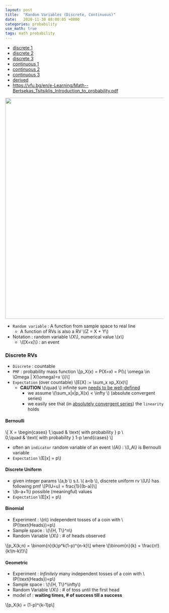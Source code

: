 ```yaml
---
layout: post
title:  "Random Variables (Discrete, Continuous)"
date:   2020-11-30 08:00:05 +0800
categories: probability
use_math: true
tags: math probability 
---
```


- <a href="https://ocw.mit.edu/resources/res-6-012-introduction-to-probability-spring-2018/part-i-the-fundamentals/MITRES_6_012S18_L05AS.pdf" target="_blank">discrete 1</a>
- <a href="https://ocw.mit.edu/resources/res-6-012-introduction-to-probability-spring-2018/part-i-the-fundamentals/MITRES_6_012S18_L06AS.pdf" target="_blank">discrete 2</a>
- <a href="https://ocw.mit.edu/resources/res-6-012-introduction-to-probability-spring-2018/part-i-the-fundamentals/MITRES_6_012S18_L07AS.pdf" target="_blank">discrete 3</a>
- <a href="https://ocw.mit.edu/resources/res-6-012-introduction-to-probability-spring-2018/part-i-the-fundamentals/MITRES_6_012S18_L08AS.pdf" target="_blank">continuous 1</a>
- <a href="https://ocw.mit.edu/resources/res-6-012-introduction-to-probability-spring-2018/part-i-the-fundamentals/MITRES_6_012S18_L09AS.pdf" target="_blank">continuous 2</a>
- <a href="https://ocw.mit.edu/resources/res-6-012-introduction-to-probability-spring-2018/part-i-the-fundamentals/MITRES_6_012S18_L10AS.pdf" target="_blank">continuous 3</a>
- <a href="https://ocw.mit.edu/resources/res-6-012-introduction-to-probability-spring-2018/part-i-the-fundamentals/MITRES_6_012S18_L11AS.pdf" target="_blank">derived</a>
- <a href="https://vfu.bg/en/e-Learning/Math--Bertsekas_Tsitsiklis_Introduction_to_probability.pdf" target="_blank">https://vfu.bg/en/e-Learning/Math--Bertsekas_Tsitsiklis_Introduction_to_probability.pdf</a>


<img src="{{site.url}}/images/math/prob/rv.jpg" width="700">

- `Random variable` : A function from sample space to real line
  - A function of RVs is also a RV \\(Z = X + Y\\)
- Notation : random variable \\(X\\), numerical value \\(x\\)
  - \\([X=x]\\) : an event


### Discrete RVs
- `Discrete` : countable
- `PMF` : probability mass function \\[p\_X(x) = P(X=x) = P(\\{ \omega \in \Omega \| X(\omega)=x  \\})\\]
- `Expectation` (over countable) \\[E[X] := \sum\_x xp\_X(x)\\]
  - __CAUTION__ \\(\quad \\) infinite sum <a href="https://nailbrainz.github.io/deep_learning/2018/08/23/series-and-sum.html" target="_blank"> needs to be well-defined</a>
    - we assume \\(\sum\_x\|x\|p\_X(x) < \infty \\) (absolute convergent series)
    - we easily see that (in <a href="https://nailbrainz.github.io/deep_learning/2018/08/23/series-and-sum.html" target="_blank">absolutely convergent series</a>) the `linearity` holds

#### Bernoulli
\\[
X = 
\begin\{cases\}
1,\quad & \\text\{ with probability \} p \\\
0,\quad & \\text\{ with probability \} 1-p
\end\{cases\}
\\]
- often an `indicator` random variable of an event \\(A\\) : \\(I\_A\\) is Bernoulli variable
- `Expectation` \\(E[x] = p\\)

#### Discrete Uniform
- given integer params \\(a,b \\) s.t. \\( a<b \\), discrete uniform rv \\(U\\) has following pmf
\\[P(U=u) = frac\{1\}\{(b-a)\}\\]
- \\(b-a+1\\) possible (meaningful) values
- `Expectation` \\(E[x] = p\\)

#### Binomial
- Experiment : \\(n\\) independent tosses of a coin with \\(P(\text\{Heads\})=p\\)
- Sample space : \\(\\{H, T\\}^n\\)
- Random Variable \\(X\\) : # of heads observed

\\[p_X(k;n) = \binom{n}{k}p^k(1-p)^\{n-k\}\\]
where
\\[\binom{n}{k} = \frac{n!}{k!(n-k)!}\\]

#### Geometric
- Experiment : _Infinitely_ many independent tosses of a coin with \\(P(\text\{Heads\})=p\\)
- Sample space : \\(\\{H, T\\}^\infty\\)
- Random Variable \\(X\\) : # of toss until the first head
- model of : __waiting times, # of success till a success__


\\[p_X(k) = (1-p)^\{k-1\}p\\]